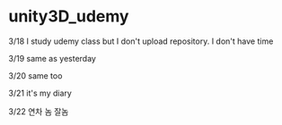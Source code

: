 # unity3D_udemy

3/18 I study udemy class but I don't upload repository. I don't have time

3/19 same as yesterday

3/20 same too

3/21 it's my diary

3/22 연차 놈 잘놈
